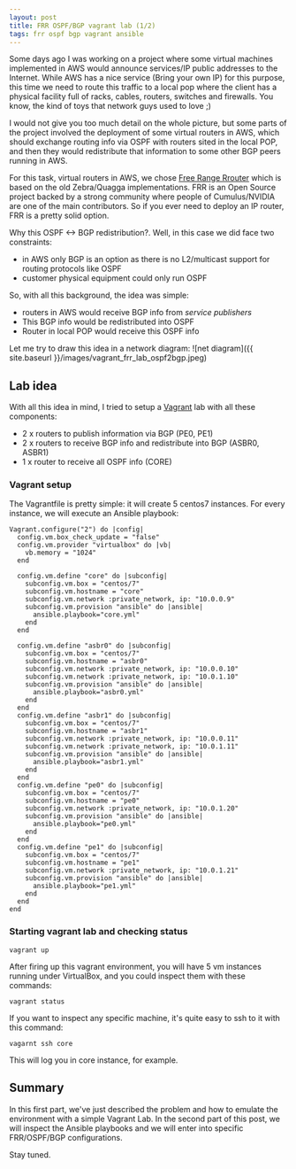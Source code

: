 ```yaml
---
layout: post
title: FRR OSPF/BGP vagrant lab (1/2)
tags: frr ospf bgp vagrant ansible
---
```

Some days ago I was working on a project where some virtual machines implemented in AWS would announce services/IP public addresses to the Internet. While AWS has a nice service (Bring your own IP) for this purpose, this time we need to route this traffic to a local pop where the client has a physical facility full of racks, cables, routers, switches and firewalls. You know, the kind of toys that network guys used to love ;)

I would not give you too much detail on the whole picture, but some parts of the project involved the deployment of some virtual routers in AWS, which should exchange routing info via OSPF with routers sited in the local POP, and then they would redistribute that information to some other BGP peers running in AWS.

For this task, virtual routers in AWS, we chose [Free Range Rrouter](https://frrouting.org/) which is based on the old Zebra/Quagga implementations. FRR is an Open Source project backed by a strong community where people of Cumulus/NVIDIA are one of the main contributors. So if you ever need to deploy an IP router, FRR is a pretty solid option.

Why this OSPF <-> BGP redistribution?. Well, in this case we did face two constraints:
- in AWS only BGP is an option as there is no L2/multicast support for routing protocols like OSPF
- customer physical equipment could only run OSPF

So, with all this background, the idea was simple:
- routers in AWS would receive BGP info from *service publishers*
- This BGP info would be redistributed into OSPF
- Router in local POP would receive this OSPF info

Let me try to draw this idea in a network diagram:
![net diagram]({{ site.baseurl }}/images/vagrant_frr_lab_ospf2bgp.jpeg)

## Lab idea

With all this idea in mind, I tried to setup a [Vagrant](https://www.vagrantup.com/) lab with all these components:
- 2 x routers to publish information via BGP (PE0, PE1)
- 2 x routers to receive BGP info and redistribute into BGP (ASBR0, ASBR1)
- 1 x router to receive all OSPF info (CORE)

### Vagrant setup

The Vagrantfile is pretty simple: it will create 5 centos7 instances. For every instance, we will execute an Ansible playbook:

```
Vagrant.configure("2") do |config|
  config.vm.box_check_update = "false"
  config.vm.provider "virtualbox" do |vb|
    vb.memory = "1024"
  end
  
  config.vm.define "core" do |subconfig|
    subconfig.vm.box = "centos/7"
    subconfig.vm.hostname = "core"
    subconfig.vm.network :private_network, ip: "10.0.0.9"
    subconfig.vm.provision "ansible" do |ansible| 
      ansible.playbook="core.yml" 
    end
  end

  config.vm.define "asbr0" do |subconfig|
    subconfig.vm.box = "centos/7"
    subconfig.vm.hostname = "asbr0"
    subconfig.vm.network :private_network, ip: "10.0.0.10"
    subconfig.vm.network :private_network, ip: "10.0.1.10"
    subconfig.vm.provision "ansible" do |ansible| 
      ansible.playbook="asbr0.yml" 
    end
  end
  config.vm.define "asbr1" do |subconfig|
    subconfig.vm.box = "centos/7"
    subconfig.vm.hostname = "asbr1"
    subconfig.vm.network :private_network, ip: "10.0.0.11"
    subconfig.vm.network :private_network, ip: "10.0.1.11"
    subconfig.vm.provision "ansible" do |ansible| 
      ansible.playbook="asbr1.yml" 
    end
  end
  config.vm.define "pe0" do |subconfig|
    subconfig.vm.box = "centos/7"
    subconfig.vm.hostname = "pe0"
    subconfig.vm.network :private_network, ip: "10.0.1.20"
    subconfig.vm.provision "ansible" do |ansible| 
      ansible.playbook="pe0.yml" 
    end
  end
  config.vm.define "pe1" do |subconfig|
    subconfig.vm.box = "centos/7"
    subconfig.vm.hostname = "pe1"
    subconfig.vm.network :private_network, ip: "10.0.1.21"
    subconfig.vm.provision "ansible" do |ansible| 
      ansible.playbook="pe1.yml" 
    end
  end
end
```

### Starting vagrant lab and checking status
```
vagrant up
```

After firing up this vagrant environment, you will have 5 vm instances running under VirtualBox, and you could inspect them with these commands:

```
vagrant status
```

If you want to inspect any specific machine, it's quite easy to ssh to it with this command:
```
vagarnt ssh core
```
This will log you in core instance, for example.

## Summary

In this first part, we've just described the problem and how to emulate the environment with a simple Vagrant Lab.
In the second part of this post, we will inspect the Ansible playbooks and we will enter into specific FRR/OSPF/BGP configurations.

Stay tuned.




